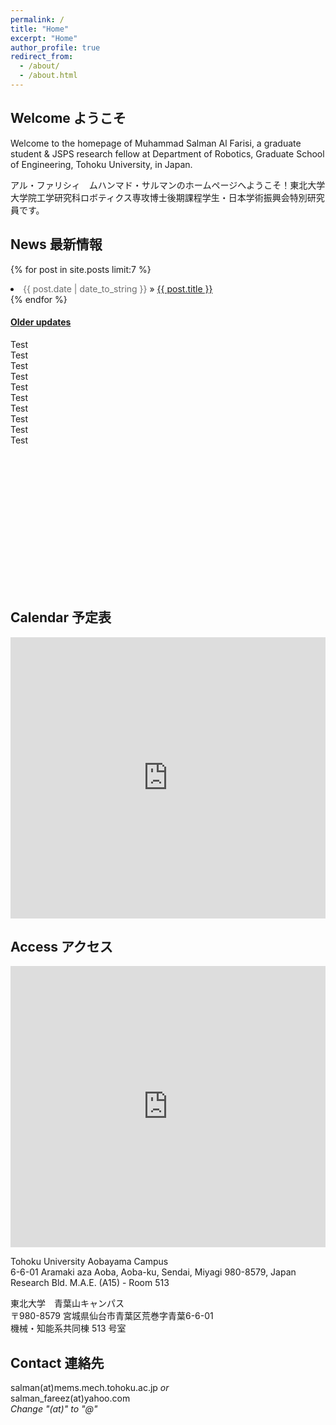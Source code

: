 ```yaml
---
permalink: /
title: "Home"
excerpt: "Home"
author_profile: true
redirect_from: 
  - /about/
  - /about.html
---
```


## Welcome ようこそ

Welcome to the homepage of Muhammad Salman Al Farisi, a graduate student & JSPS research fellow at Department of Robotics, Graduate School of Engineering, Tohoku University, in Japan.

アル・ファリシィ　ムハンマド・サルマンのホームページへようこそ！東北大学大学院工学研究科ロボティクス専攻博士後期課程学生・日本学術振興会特別研究員です。

## News 最新情報

{% for post in site.posts limit:7 %}
  <li><span style="color:#6d6d6d;">{{ post.date | date_to_string }}</span> » <a href="{{ post.url }}" title="{{ post.title }}">{{ post.title }}</a></li>
{% endfor %}  

#### [Older updates](/news/)

<div style="overflow-y: scroll; height:400px;">
Test</br>
Test</br>
Test</br>
Test</br>
Test</br>
Test</br>
Test</br>
Test</br>
Test</br>
Test</br>
</div>

## Calendar 予定表

<iframe src="https://calendar.google.com/calendar/embed?height=600&amp;wkst=1&amp;bgcolor=%23ffffff&amp;ctz=Asia%2FTokyo&amp;src=c2FsbWFuX2ZhcmVlekB5YWhvby5jb20&amp;src=YWk5cXJjYmhzMHV2dXNjbTZmOWh0cjFmMjhAZ3JvdXAuY2FsZW5kYXIuZ29vZ2xlLmNvbQ&amp;src=MnQwcTJ0YTdtM21oMDVlamxhODJzOGdwZTRAZ3JvdXAuY2FsZW5kYXIuZ29vZ2xlLmNvbQ&amp;src=ZXBtbXM5MzdwMm10ZDRzZnJsbzgxdjRqdWtAZ3JvdXAuY2FsZW5kYXIuZ29vZ2xlLmNvbQ&amp;src=ZW4uamFwYW5lc2UjaG9saWRheUBncm91cC52LmNhbGVuZGFyLmdvb2dsZS5jb20&amp;src=ZW4uaXNsYW1pYyNob2xpZGF5QGdyb3VwLnYuY2FsZW5kYXIuZ29vZ2xlLmNvbQ&amp;color=%237986CB&amp;color=%23039BE5&amp;color=%230B8043&amp;color=%239E69AF&amp;color=%237986CB&amp;color=%23009688&amp;showTitle=0&amp;mode=WEEK&amp;showCalendars=0&amp;showTabs=0&amp;showPrint=0" style="border-width:0" width="100%" height="450" frameborder="0" scrolling="no"></iframe>

## Access アクセス

 <iframe src="https://www.google.com/maps/embed?pb=!1m14!1m8!1m3!1d25064.06210277754!2d140.852754!3d38.256126!3m2!1i1024!2i768!4f13.1!3m3!1m2!1s0x0%3A0x0!2zMzjCsDE1JzE4LjciTiAxNDDCsDUwJzQzLjgiRQ!5e0!3m2!1sen!2sus!4v1606090893838!5m2!1sen!2sus" width="100%" height="450" frameborder="0" style="border:0;" allowfullscreen="" aria-hidden="false" tabindex="0"></iframe>

Tohoku University Aobayama Campus<br>
6-6-01 Aramaki aza Aoba, Aoba-ku, Sendai, Miyagi 980-8579, Japan<br>
Research Bld. M.A.E. (A15) - Room 513

東北大学　青葉山キャンパス<br>
〒980-8579 宮城県仙台市青葉区荒巻字青葉6-6-01<br>
機械・知能系共同棟 513 号室

## Contact 連絡先

salman(at)mems.mech.tohoku.ac.jp *or*<br>
salman_fareez(at)yahoo.com<br>
*Change "(at)" to "@"*
